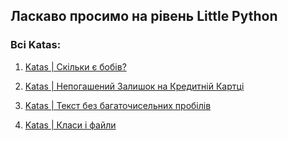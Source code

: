 ## Ласкаво просимо на рівень Little Python


### Всі Katas:

1. [Katas | Скільки є бобів?](https://github.com/gopjak36/pythonkata/tree/master/ukr/Python%20Katas/1.%20Little%20Python/1.%20Katas)

2. [Katas | Непогашений Залишок на Кредитній Картці](https://github.com/gopjak36/pythonkata/tree/master/ukr/Python%20Katas/1.%20Little%20Python/2.%20Katas)

3. [Katas | Текст без багаточисельних пробілів](https://github.com/gopjak36/pythonkata/tree/master/ukr/Python%20Katas/1.%20Little%20Python/3.%20Katas)

4. [Katas | Класи і файли](https://github.com/gopjak36/pythonkata/tree/master/ukr/Python%20Katas/1.%20Little%20Python/4.%20Katas)
